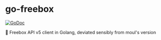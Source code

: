 # go-freebox
[![GoDoc](https://godoc.org/github.com/moul/go-freebox?status.svg)](https://godoc.org/github.com/juju2013/go-freebox)


:wrench: Freebox API v5 client in Golang, deviated sensibly from moul's version

